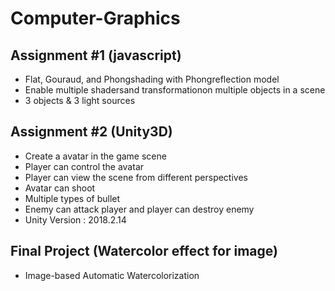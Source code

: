# Computer-Graphics

## Assignment #1 (javascript)

* Flat, Gouraud, and Phongshading with Phongreflection model
* Enable multiple shadersand transformationon multiple objects in a scene
* 3 objects & 3 light sources

## Assignment #2 (Unity3D)

* Create a avatar in the game scene
* Player can control the avatar
* Player can view the scene from different perspectives
* Avatar can shoot
* Multiple types of bullet
* Enemy can attack player and player can destroy enemy
* Unity Version : 2018.2.14

## Final Project (Watercolor effect for image)

* Image-based Automatic Watercolorization